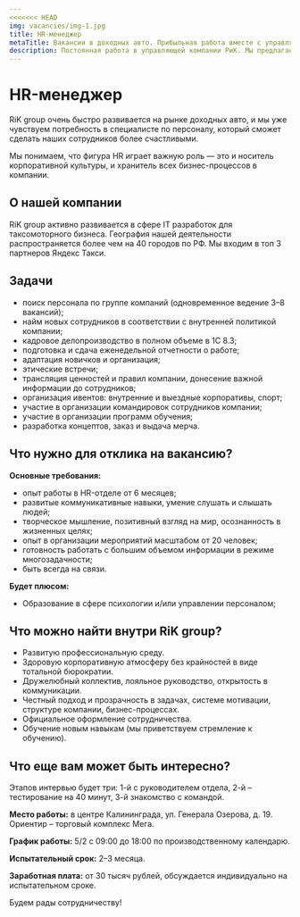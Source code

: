 ```yaml
---
<<<<<<< HEAD
img: vacancies/img-1.jpg
title: HR-менеджер
metaTitle: Вакансии в доходных авто. Прибыльная работа вместе с управляющей компанией РиК
description: Постоянная работа в управляющей компании РиК. Мы предлагаем стабильный заработок, дружелюбный коллектив, официальное оформление, обучение новым навыкам.
---
```


# HR-менеджер

RiK group очень быстро развивается на рынке доходных авто, и мы уже чувствуем потребность в специалисте по персоналу, который сможет сделать наших сотрудников более счастливыми.

Мы понимаем, что фигура HR играет важную роль — это и носитель корпоративной культуры, и хранитель всех бизнес-процессов в компании.

## О нашей компании

RiK group активно развивается в сфере IT разработок для таксомоторного бизнеса. География нашей деятельности распространяется более чем на 40 городов по РФ. Мы входим в топ 3 партнеров Яндекс Такси.

## Задачи

* поиск персонала по группе компаний (одновременное ведение 3–8 вакансий);
* найм новых сотрудников в соответствии с внутренней политикой компании;
* кадровое делопроизводство в полном объеме в 1С 8.3;
* подготовка и сдача еженедельной отчетности о работе;
* адаптация новичков и организация;
* этические встречи;
* трансляция ценностей и правил компании, донесение важной информации до сотрудников;
* организация ивентов: внутренние и выездные корпоративы, спорт;
* участие в организации командировок сотрудников компании;
* участие в организации программ обучения;
* разработка концептов, заказ и выдача мерча.


## Что нужно для отклика на вакансию?

**Основные требования:**

* опыт работы в HR-отделе от 6 месяцев;
* развитые коммуникативные навыки, умение слушать и слышать людей;
* творческое мышление, позитивный взгляд на мир, осознанность в жизненных целях;
* опыт в организации мероприятий масштабом от 20 человек;
* готовность работать с большим объемом информации в режиме многозадачности;
* быть всегда на связи.

**Будет плюсом:**

* Образование в сфере психологии и/или управлении персоналом;

## Что можно найти внутри RiK group?

* Развитую профессиональную среду.
* Здоровую корпоративную атмосферу без крайностей в виде тотальной бюрократии.
* Дружелюбный коллектив, лояльное руководство, открытость в коммуникации.
* Честный подход и прозрачность в задачах, системе мотивации, структуре компании, бизнес-процессах.
* Официальное оформление сотрудничества.
* Обучение новым навыкам (мы приветствуем стремление к обучению).

## Что еще вам может быть интересно?

Этапов интервью будет три: 1-й с руководителем отдела, 2-й – тестирование на 40 минут, 3-й знакомство с командой.

**Место работы:** в центре Калининграда, ул. Генерала Озерова, д. 19. Ориентир – торговый комплекс Мега.

**График работы:** 5/2 с 09:00 до 18:00 по производственному календарю.

**Испытательный срок:** 2–3 месяца.

**Заработная плата:** от 30 тысяч рублей, обсуждается индивидуально на испытательном сроке.

<p class="select">Будем рады сотрудничеству!</p>
